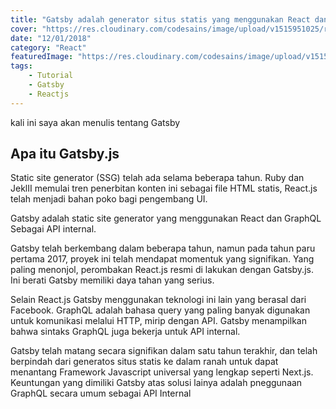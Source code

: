 ```yaml
---
title: "Gatsby adalah generator situs statis yang menggunakan React dan GraphQL"
cover: "https://res.cloudinary.com/codesains/image/upload/v1515951025/rickyjanuari.com/GatsbyJS.png.png"
date: "12/01/2018"
category: "React"
featuredImage: "https://res.cloudinary.com/codesains/image/upload/v1515951025/rickyjanuari.com/GatsbyJS.png.png"
tags:
    - Tutorial
    - Gatsby
    - Reactjs
---
```


kali ini saya akan menulis tentang Gatsby

## Apa itu Gatsby.js


Static site generator (SSG) telah ada selama beberapa tahun. Ruby dan JeklII memulai tren penerbitan konten ini sebagai file HTML statis,
React.js telah menjadi bahan poko bagi pengembang UI. 

Gatsby adalah static site generator yang menggunakan React dan GraphQL Sebagai API internal.

Gatsby telah berkembang dalam beberapa tahun, namun pada tahun paru pertama 2017, proyek ini telah mendapat momentuk yang signifikan. Yang paling menonjol, perombakan React.js resmi di lakukan dengan Gatsby.js. Ini berati Gatsby memiliki daya tahan yang serius.

Selain React.js Gatsby menggunakan teknologi ini lain yang berasal dari Facebook. GraphQL adalah bahasa query yang paling banyak digunakan untuk komunikasi melalui HTTP, mirip dengan API. Gatsby menampilkan bahwa sintaks GraphQL juga bekerja untuk API internal.

Gatsby telah matang secara signifikan dalam satu tahun terakhir, dan telah berpindah dari generatos situs statis ke dalam ranah untuk dapat menantang Framework Javascript universal yang lengkap seperti Next.js. Keuntungan yang dimiliki Gatsby atas solusi lainya adalah pneggunaan GraphQL secara umum sebagai API Internal
